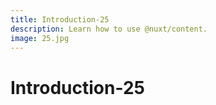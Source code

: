 ```yaml
---
title: Introduction-25
description: Learn how to use @nuxt/content.
image: 25.jpg
---
```


# Introduction-25

<article-image name="25.jpg" alt="サンプル画像"></article-image>
